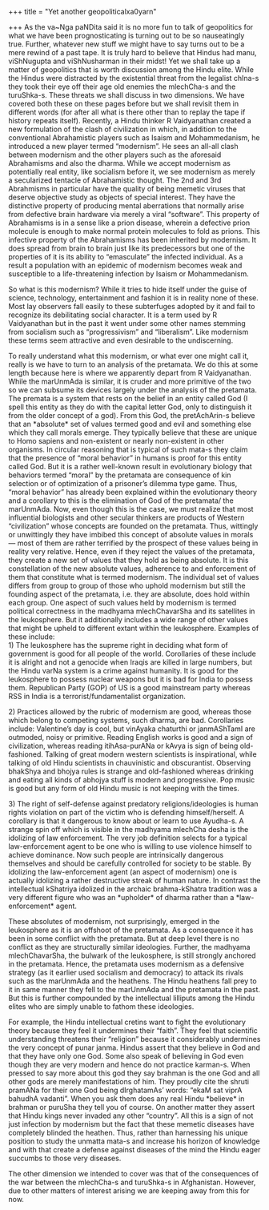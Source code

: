 +++
title = "Yet another geopoliticalxa0yarn"

+++
As the va\~Nga paNDita said it is no more fun to talk of geopolitics for
what we have been prognosticating is turning out to be so nauseatingly
true. Further, whatever new stuff we might have to say turns out to be a
mere rewind of a past tape. It is truly hard to believe that Hindus had
manu, viShNugupta and viShNusharman in their midst\! Yet we shall take
up a matter of geopolitics that is worth discussion among the Hindu
elite. While the Hindus were distracted by the existential threat from
the legalist chIna-s they took their eye off their age old enemies the
mlechCha-s and the turuShka-s. These threats we shall discuss in two
dimensions. We have covered both these on these pages before but we
shall revisit them in different words (for after all what is there other
than to replay the tape if history repeats itself). Recently, a Hindu
thinker R Vaidyanathan created a new formulation of the clash of
civilization in which, in addition to the conventional Abrahamistic
players such as Isaism and Mohammedanism, he introduced a new player
termed “modernism”. He sees an all-all clash between modernism and the
other players such as the aforesaid Abrahamisms and also the dharma.
While we accept modernism as potentially real entity, like socialism
before it, we see modernism as merely a secularized tentacle of
Abrahamistic thought. The 2nd and 3rd Abrahmisms in particular have the
quality of being memetic viruses that deserve objective study as objects
of special interest. They have the distinctive property of producing
mental aberrations that normally arise from defective brain hardware via
merely a viral “software”. This property of Abrahamisms is in a sense
like a prion disease, wherein a defective prion molecule is enough to
make normal protein molecules to fold as prions. This infective property
of the Abrahamisms has been inherited by modernism. It does spread from
brain to brain just like its predecessors but one of the properties of
it is its ability to “emasculate” the infected individual. As a result a
population with an epidemic of modernism becomes weak and susceptible to
a life-threatening infection by Isaism or Mohammedanism.

So what is this modernism? While it tries to hide itself under the guise
of science, technology, entertainment and fashion it is in reality none
of these. Most lay observers fall easily to these subterfuges adopted by
it and fail to recognize its debilitating social character. It is a term
used by R Vaidyanathan but in the past it went under some other names
stemming from socialism such as “progressivism” and “liberalism”. Like
modernism these terms seem attractive and even desirable to the
undiscerning.

To really understand what this modernism, or what ever one might call
it, really is we have to turn to an analysis of the pretamata. We do
this at some length because here is where we apparently depart from R
Vaidyanathan. While the marUnmAda is similar, it is cruder and more
primitive of the two so we can subsume its devices largely under the
analysis of the pretamata. The premata is a system that rests on the
belief in an entity called God (I spell this entity as they do with the
capital letter God, only to distinguish it from the older concept of a
god). From this God, the pretAchArin-s believe that an \*absolute\* set
of values termed good and evil and something else which they call morals
emerge. They typically believe that these are unique to Homo sapiens and
non-existent or nearly non-existent in other organisms. In circular
reasoning that is typical of such mata-s they claim that the presence of
“moral behavior” in humans is proof for this entity called God. But it
is a rather well-known result in evolutionary biology that behaviors
termed “moral” by the pretamata are consequence of kin selection or of
optimization of a prisoner’s dilemma type game. Thus, “moral behavior”
has already been explained within the evolutionary theory and a
corollary to this is the elimination of God of the pretamata/ the
marUnmAda. Now, even though this is the case, we must realize that most
influential biologists and other secular thinkers are products of
Western “civilization” whose concepts are founded on the pretamata.
Thus, wittingly or unwittingly they have imbibed this concept of
absolute values in morals — most of them are rather terrified by the
prospect of these values being in reality very relative. Hence, even if
they reject the values of the pretamata, they create a new set of values
that they hold as being absolute. It is this constellation of the new
absolute values, adherence to and enforcement of them that constitute
what is termed modernism. The individual set of values differs from
group to group of those who uphold modernism but still the founding
aspect of the pretamata, i.e. they are absolute, does hold within each
group. One aspect of such values held by modernism is termed political
correctness in the madhyama mlechChavarSha and its satellites in the
leukosphere. But it additionally includes a wide range of other values
that might be upheld to different extant within the leukosphere.
Examples of these include:  
1\) The leukosphere has the supreme right in deciding what form of
government is good for all people of the world. Corollaries of these
include it is alright and not a genocide when Iraqis are killed in large
numbers, but the Hindu varNa system is a crime against humanity. It is
good for the leukosphere to possess nuclear weapons but it is bad for
India to possess them. Republican Party (GOP) of US is a good mainstream
party whereas RSS in India is a terrorist/fundamentalist organization.

2\) Practices allowed by the rubric of modernism are good, whereas those
which belong to competing systems, such dharma, are bad. Corollaries
include: Valentine’s day is cool, but vinAyaka chaturthi or janmAShTamI
are outmoded, noisy or primitive. Reading English works is good and a
sign of civilization, whereas reading itihAsa-purANa or kAvya is sign of
being old-fashioned. Talking of great modern western scientists is
inspirational, while talking of old Hindu scientists in chauvinistic and
obscurantist. Observing bhakShya and bhojya rules is strange and
old-fashioned whereas drinking and eating all kinds of abhojya stuff is
modern and progressive. Pop music is good but any form of old Hindu
music is not keeping with the times.

3\) The right of self-defense against predatory religions/ideologies is
human rights violation on part of the victim who is defending
himself/herself. A corollary is that it dangerous to know about or learn
to use Ayudha-s. A strange spin off which is visible in the madhyama
mlechCha desha is the idolizing of law enforcement. The very job
definition selects for a typical law-enforcement agent to be one who is
willing to use violence himself to achieve dominance. Now such people
are intrinsically dangerous themselves and should be carefully
controlled for society to be stable. By idolizing the law-enforcement
agent (an aspect of modernism) one is actually idolizing a rather
destructive streak of human nature. In contrast the intellectual
kShatriya idolized in the archaic brahma-kShatra tradition was a very
different figure who was an \*upholder\* of dharma rather than a
\*law-enforcement\* agent.

These absolutes of modernism, not surprisingly, emerged in the
leukosphere as it is an offshoot of the pretamata. As a consequence it
has been in some conflict with the pretamata. But at deep level there is
no conflict as they are structurally similar ideologies. Further, the
madhyama mlechChavarSha, the bulwark of the leukosphere, is still
strongly anchored in the pretamata. Hence, the pretamata uses modernism
as a defensive strategy (as it earlier used socialism and democracy) to
attack its rivals such as the marUnmAda and the heathens. The Hindu
heathens fall prey to it in same manner they fell to the marUnmAda and
the pretamata in the past. But this is further compounded by the
intellectual lilliputs among the Hindu elites who are simply unable to
fathom these ideologies.

For example, the Hindu intellectual cretins want to fight the
evolutionary theory because they feel it undermines their “faith”. They
feel that scientific understanding threatens their “religion” because it
considerably undermines the very concept of punar janma. Hindus assert
that they believe in God and that they have only one God. Some also
speak of believing in God even though they are very modern and hence do
not practice karman-s. When pressed to say more about this god they say
brahman is the one God and all other gods are merely manifestations of
him. They proudly cite the shruti pramANa for their one God being
dIrghatamAs’ words: “ekaM sat viprA bahudhA vadanti”. When you ask them
does any real Hindu \*believe\* in brahman or puruSha they tell you of
course. On another matter they assert that Hindu kings never invaded any
other “country”. All this is a sign of not just infection by modernism
but the fact that these memetic diseases have completely blinded the
heathen. Thus, rather than harnessing his unique position to study the
unmatta mata-s and increase his horizon of knowledge and with that
create a defense against diseases of the mind the Hindu eager succumbs
to those very diseases.

The other dimension we intended to cover was that of the consequences of
the war between the mlechCha-s and turuShka-s in Afghanistan. However,
due to other matters of interest arising we are keeping away from this
for now.
